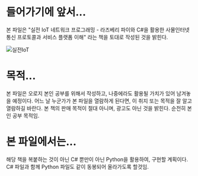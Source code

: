 # 들어가기에 앞서...
본 파일은 "실전 IoT 네트워크 프로그래밍 - 라즈베리 파이와 C#을 활용한 사물인터넷 통신 프로토콜과 서비스 플랫폼 이해" 라는 책을 토대로 작성된 것을 밝힌다.

![실전IoT](https://user-images.githubusercontent.com/64456822/152264610-9abbc3fd-ae99-46ad-a776-d736ede8bcfb.JPG)

# 목적...
본 파일은 오로지 본인 공부를 위해서 작성하고, 나중에라도 활용될 가치가 있어 남겨놓을 예정이다.
어느 날 누군가가 본 파일을 열람하게 된다면, 이 취지 또는 목적을 잘 알고 열람하길 바란다.
본 책의 판매 목적이 절대 아니며, 광고도 아닌 것을 밝힌다. 
순전히 본인 공부 목적임.

# 본 파일에서는...
해당 책을 복붙하는 것이 아닌 C# 뿐만이 아닌 Python을 활용하여, 구현할 계획이다.
C# 파일과 함께 Python 파일도 같이 동봉되어 올라가도록 할것임.





